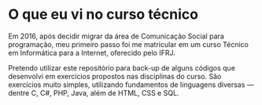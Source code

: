 # O que eu vi no curso técnico

<p>Em 2016, após decidir migrar da área de Comunicação Social para programação, meu primeiro passo foi me matricular em um curso Técnico em Informática para a Internet, oferecido pelo IFRJ.</p>
<p>Pretendo utilizar este repositório para back-up de alguns códigos que desenvolvi em exercícios propostos nas disciplinas do curso. São exercícios muito simples, utilizando fundamentos de linguagens diversas — dentre C, C#, PHP, Java, além de HTML, CSS e SQL.</p>
